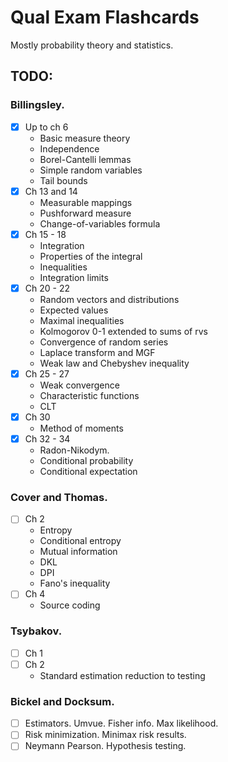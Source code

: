 # Qual Exam Flashcards

Mostly probability theory and statistics.

## TODO:
### Billingsley.

- [x] Up to ch 6
    * Basic measure theory
    * Independence
    * Borel-Cantelli lemmas
    * Simple random variables
    * Tail bounds
- [x] Ch 13 and 14
    * Measurable mappings
    * Pushforward measure
    * Change-of-variables formula
- [x] Ch 15 - 18
    * Integration
    * Properties of the integral
    * Inequalities
    * Integration limits
- [x] Ch 20 - 22
    * Random vectors and distributions
    * Expected values
    * Maximal inequalities
    * Kolmogorov 0-1 extended to sums of rvs
    * Convergence of random series
    * Laplace transform and MGF
    * Weak law and Chebyshev inequality
- [x] Ch 25 - 27
    * Weak convergence
    * Characteristic functions
    * CLT
- [x] Ch 30
    * Method of moments
- [x] Ch 32 - 34
    * Radon-Nikodym.
    * Conditional probability
    * Conditional expectation

### Cover and Thomas.
- [ ] Ch 2
    * Entropy
    * Conditional entropy
    * Mutual information
    * DKL
    * DPI
    * Fano's inequality
- [ ] Ch 4
    * Source coding

### Tsybakov.
- [ ] Ch 1
- [ ] Ch 2
    * Standard estimation reduction to testing

### Bickel and Docksum.
- [ ] Estimators. Umvue. Fisher info. Max likelihood.
- [ ] Risk minimization. Minimax risk results.
- [ ] Neymann Pearson. Hypothesis testing.
